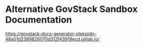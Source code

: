 # Alternative GovStack Sandbox Documentation

https://govstack-docs-generator-oleksiidn-48a01d2389826070d312f43919ecd.gitlab.io/